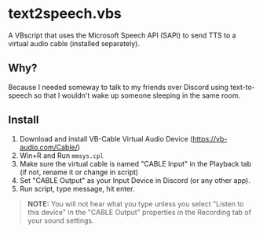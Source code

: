 # text2speech.vbs
A VBscript that uses the Microsoft Speech API (SAPI) to send TTS to a virtual audio cable (installed separately).

## Why?

Because I needed someway to talk to my friends over Discord using text-to-speech so that I wouldn't wake up someone sleeping in the same room.

## Install

1. Download and install VB-Cable Virtual Audio Device (https://vb-audio.com/Cable/)
2. Win+R and Run `mmsys.cpl`
3. Make sure the virtual cable is named "CABLE Input" in the Playback tab (if not, rename it or change in script)
4. Set "CABLE Output" as your Input Device in Discord (or any other app).
5. Run script, type message, hit enter.

>**NOTE:** You will not hear what you type unless you select "Listen to this device" in the "CABLE Output" properties in the Recording tab of your sound settings.
